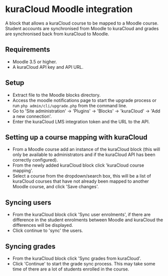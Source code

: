 # kuraCloud Moodle integration

A block that allows a kuraCloud course to be mapped to a Moodle course. Student accounts are synchronised from Moodle to kuraCloud and grades are synchronised back from kuraCloud to Moodle.

## Requirements
* Moodle 3.5 or higher.
* A kuraCloud API key and API URL.

## Setup
* Extract file to the Moodle blocks directory.
* Access the moodle notifications page to start the upgrade process or run `php admin/cli/upgrade.php` from the command line.
* Go to 'Site administration' -> 'Plugins' -> 'Blocks' -> 'kuraCloud' -> 'Add a new connection'.
* Enter the kuraCloud LMS integration token and the URL to the API.


## Setting up a course mapping with kuraCloud
* From a Moodle course add an instance of the kuraCloud block (this will only be available to administrators and if the kuraCloud API has been correctly configured).
* From the newly added kuraCloud block click 'kuraCloud course mapping'.
* Select a course from the dropdown/search box, this will be a list of kuraCloud courses that have not already been mapped to another Moodle course, and click 'Save changes'.


## Syncing users
* From the kuraCloud block click 'Sync user enrolments', if there are difference in the student enrolments between Moodle and kuraCloud the differences will be displayed.
* Click continue to 'sync' the users.

## Syncing grades
* From the kuraCloud block click 'Sync grades from kuraCloud'.
* Click 'Continue' to start the grade sync process. This may take some time of there are a lot of students enrolled in the course.
